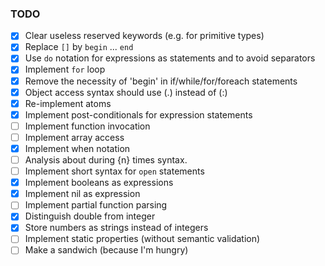 ### TODO

- [x] Clear useless reserved keywords (e.g. for primitive types)
- [x] Replace `[]` by `begin` ... `end`
- [x] Use `do` notation for expressions as statements and to avoid separators
- [x] Implement `for` loop
- [x] Remove the necessity of 'begin' in if/while/for/foreach statements
- [x] Object access syntax should use (.) instead of (:)
- [x] Re-implement atoms
- [x] Implement post-conditionals for expression statements
- [ ] Implement function invocation
- [ ] Implement array access
- [x] Implement when notation
- [ ] Analysis about during {n} times syntax.
- [ ] Implement short syntax for `open` statements
- [x] Implement booleans as expressions
- [x] Implement nil as expression
- [ ] Implement partial function parsing
- [x] Distinguish double from integer
- [x] Store numbers as strings instead of integers
- [ ] Implement static properties (without semantic validation)
- [ ] Make a sandwich (because I'm hungry)
